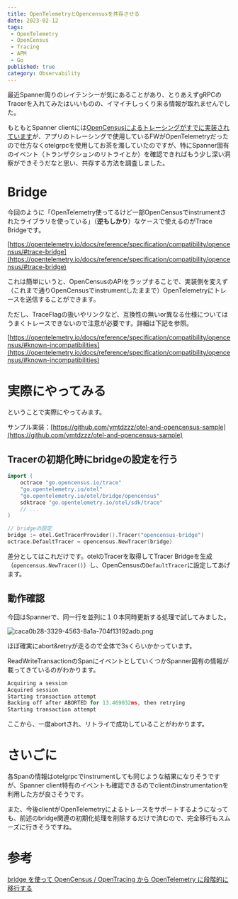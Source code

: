 ```yaml
---
title: OpenTelemetryとOpencensusを共存させる
date: 2023-02-12
tags:
 - OpenTelemetry
 - OpenCensus
 - Tracing
 - APM
 - Go
published: true
category: Observability
---
```


最近Spanner周りのレイテンシーが気にあることがあり、とりあえずgRPCのTracerを入れてみたはいいものの、イマイチしっくり来る情報が取れませんでした。


もともとSpanner clientには[OpenCensusによるトレーシングがすでに実装されています](https://pkg.go.dev/cloud.google.com/go/spanner#hdr-Tracing)が、アプリのトレーシングで使用しているFWがOpenTelemetryだったので仕方なくotelgrpcを使用してお茶を濁していたのですが、特にSpanner固有のイベント（トランザクションのリトライとか）を確認できればもう少し深い洞察ができそうだなと思い、共存する方法を調査しました。


# Bridge


今回のように「OpenTelemetry使ってるけど一部OpenCensusでinstrumentされたライブラリを使っている」（**逆もしかり**）なケースで使えるのがTrace Bridgeです。


[https://opentelemetry.io/docs/reference/specification/compatibility/opencensus/#trace-bridge](https://opentelemetry.io/docs/reference/specification/compatibility/opencensus/#trace-bridge)


これは簡単にいうと、OpenCensusのAPIをラップすることで、実装側を変えず（これまで通りOpenCensusでinstrumentしたままで）OpenTelemetryにトレースを送信することができます。


ただし、TraceFlagの扱いやリンクなど、互換性の無いor異なる仕様についてはうまくトレースできないので注意が必要です。詳細は下記を参照。


[https://opentelemetry.io/docs/reference/specification/compatibility/opencensus/#known-incompatibilities](https://opentelemetry.io/docs/reference/specification/compatibility/opencensus/#known-incompatibilities)


# 実際にやってみる


ということで実際にやってみます。


サンプル実装：[https://github.com/ymtdzzz/otel-and-opencensus-sample](https://github.com/ymtdzzz/otel-and-opencensus-sample)


## Tracerの初期化時にbridgeの設定を行う


```go
import (
	octrace "go.opencensus.io/trace"
	"go.opentelemetry.io/otel"
	"go.opentelemetry.io/otel/bridge/opencensus"
	sdktrace "go.opentelemetry.io/otel/sdk/trace"
	// ...
)

// bridgeの設定
bridge := otel.GetTracerProvider().Tracer("opencensus-bridge")
octrace.DefaultTracer = opencensus.NewTracer(bridge)
```


差分としてはこれだけです。otelのTracerを取得してTracer Bridgeを生成（`opencensus.NewTracer()`）し、OpenCensusの`DefaultTracer`に設定してあげます。


## 動作確認


今回はSpannerで、同一行を並列に１０本同時更新する処理で試してみました。


![caca0b28-3329-4563-8a1a-704f13192adb.png](../../../../gridsome-theme/src/assets/images/notion/caca0b28-3329-4563-8a1a-704f13192adb.png)


ほぼ確実にabort&retryが走るので全体で3sくらいかかっています。


ReadWriteTransactionのSpanにイベントとしていくつかSpanner固有の情報が載ってきているのがわかります。


```go
Acquiring a session
Acquired session
Starting transaction attempt
Backing off after ABORTED for 13.469032ms, then retrying
Starting transaction attempt
```


ここから、一度abortされ、リトライで成功していることがわかります。


# さいごに


各Spanの情報はotelgrpcでinstrumentしても同じような結果になりそうですが、Spanner client特有のイベントも確認できるのでclientのinstrumentationを利用した方が良さそうです。


また、今後clientがOpenTelemetryによるトレースをサポートするようになっても、前述のbridge関連の初期化処理を削除するだけで済むので、完全移行もスムーズに行きそうですね。


# 参考


[bridge を使って OpenCensus / OpenTracing から OpenTelemetry に段階的に移行する](https://zenn.dev/munisystem/articles/a65cc6ca8c2f35)

